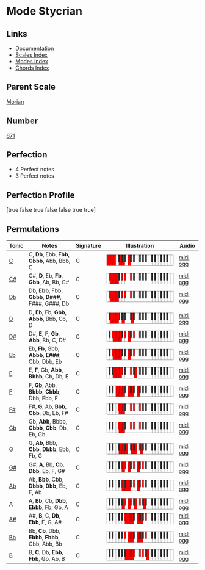 # Mode Stycrian

## Links

- [Documentation](index.md)
- [Scales Index](Scales.md)
- [Modes Index](Modes.md)
- [Chords Index](Chords.md)

## Parent Scale

[Morian](ScaleMorian.md)

## Number

[671](https://ianring.com/musictheory/scales/671)

## Perfection

- 4 Perfect notes
- 3 Perfect notes

## Perfection Profile

[true false true false false true true]

## Permutations

| Tonic | Notes | Signature | Illustration | Audio |
|-------|-------|-----------|--------------|-------|
| [C](ModeCNaturalStycrian.md) | C, **Db**, Ebb, **Fbb**, **Gbbb**, Abb, Bbb, C | C | ![CNaturalStycrian](ModeCNaturalStycrian.png) | [midi](ModeCNaturalStycrian.mid) [ogg](ModeCNaturalStycrian.ogg) |
| [C#](ModeCSharpStycrian.md) | C#, **D**, Eb, **Fb**, **Gbb**, Ab, Bb, C# | C | ![CSharpStycrian](ModeCSharpStycrian.png) | [midi](ModeCSharpStycrian.mid) [ogg](ModeCSharpStycrian.ogg) |
| [Db](ModeDFlatStycrian.md) | Db, **Ebb**, Fbb, **Gbbb**, **D###**, F###, G###, Db | C | ![DFlatStycrian](ModeDFlatStycrian.png) | [midi](ModeDFlatStycrian.mid) [ogg](ModeDFlatStycrian.ogg) |
| [D](ModeDNaturalStycrian.md) | D, **Eb**, Fb, **Gbb**, **Abbb**, Bbb, Cb, D | C | ![DNaturalStycrian](ModeDNaturalStycrian.png) | [midi](ModeDNaturalStycrian.mid) [ogg](ModeDNaturalStycrian.ogg) |
| [D#](ModeDSharpStycrian.md) | D#, **E**, F, **Gb**, **Abb**, Bb, C, D# | C | ![DSharpStycrian](ModeDSharpStycrian.png) | [midi](ModeDSharpStycrian.mid) [ogg](ModeDSharpStycrian.ogg) |
| [Eb](ModeEFlatStycrian.md) | Eb, **Fb**, Gbb, **Abbb**, **E###**, Cbb, Dbb, Eb | C | ![EFlatStycrian](ModeEFlatStycrian.png) | [midi](ModeEFlatStycrian.mid) [ogg](ModeEFlatStycrian.ogg) |
| [E](ModeENaturalStycrian.md) | E, **F**, Gb, **Abb**, **Bbbb**, Cb, Db, E | C | ![ENaturalStycrian](ModeENaturalStycrian.png) | [midi](ModeENaturalStycrian.mid) [ogg](ModeENaturalStycrian.ogg) |
| [F](ModeFNaturalStycrian.md) | F, **Gb**, Abb, **Bbbb**, **Cbbb**, Dbb, Ebb, F | C | ![FNaturalStycrian](ModeFNaturalStycrian.png) | [midi](ModeFNaturalStycrian.mid) [ogg](ModeFNaturalStycrian.ogg) |
| [F#](ModeFSharpStycrian.md) | F#, **G**, Ab, **Bbb**, **Cbb**, Db, Eb, F# | C | ![FSharpStycrian](ModeFSharpStycrian.png) | [midi](ModeFSharpStycrian.mid) [ogg](ModeFSharpStycrian.ogg) |
| [Gb](ModeGFlatStycrian.md) | Gb, **Abb**, Bbbb, **Cbbb**, **Cbb**, Db, Eb, Gb | C | ![GFlatStycrian](ModeGFlatStycrian.png) | [midi](ModeGFlatStycrian.mid) [ogg](ModeGFlatStycrian.ogg) |
| [G](ModeGNaturalStycrian.md) | G, **Ab**, Bbb, **Cbb**, **Dbbb**, Ebb, Fb, G | C | ![GNaturalStycrian](ModeGNaturalStycrian.png) | [midi](ModeGNaturalStycrian.mid) [ogg](ModeGNaturalStycrian.ogg) |
| [G#](ModeGSharpStycrian.md) | G#, **A**, Bb, **Cb**, **Dbb**, Eb, F, G# | C | ![GSharpStycrian](ModeGSharpStycrian.png) | [midi](ModeGSharpStycrian.mid) [ogg](ModeGSharpStycrian.ogg) |
| [Ab](ModeAFlatStycrian.md) | Ab, **Bbb**, Cbb, **Dbbb**, **Dbb**, Eb, F, Ab | C | ![AFlatStycrian](ModeAFlatStycrian.png) | [midi](ModeAFlatStycrian.mid) [ogg](ModeAFlatStycrian.ogg) |
| [A](ModeANaturalStycrian.md) | A, **Bb**, Cb, **Dbb**, **Ebbb**, Fb, Gb, A | C | ![ANaturalStycrian](ModeANaturalStycrian.png) | [midi](ModeANaturalStycrian.mid) [ogg](ModeANaturalStycrian.ogg) |
| [A#](ModeASharpStycrian.md) | A#, **B**, C, **Db**, **Ebb**, F, G, A# | C | ![ASharpStycrian](ModeASharpStycrian.png) | [midi](ModeASharpStycrian.mid) [ogg](ModeASharpStycrian.ogg) |
| [Bb](ModeBFlatStycrian.md) | Bb, **Cb**, Dbb, **Ebbb**, **Fbbb**, Gbb, Abb, Bb | C | ![BFlatStycrian](ModeBFlatStycrian.png) | [midi](ModeBFlatStycrian.mid) [ogg](ModeBFlatStycrian.ogg) |
| [B](ModeBNaturalStycrian.md) | B, **C**, Db, **Ebb**, **Fbb**, Gb, Ab, B | C | ![BNaturalStycrian](ModeBNaturalStycrian.png) | [midi](ModeBNaturalStycrian.mid) [ogg](ModeBNaturalStycrian.ogg) |
